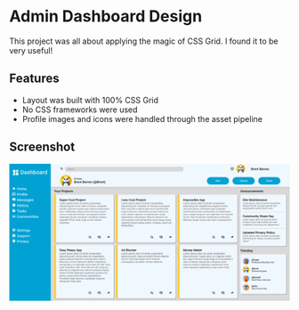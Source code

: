
# Admin Dashboard Design

This project was all about applying the magic of CSS Grid. I found it to be very useful!

## Features

* Layout was built with 100% CSS Grid
* No CSS frameworks were used
* Profile images and icons were handled through the asset pipeline

## Screenshot

![Admin Dashboaord Design Screenshot](Admin-Dashboard-Project.png)
